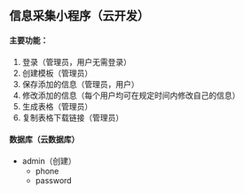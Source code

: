 ## 信息采集小程序（云开发）

#### 主要功能：

1. 登录（管理员，用户无需登录）
2. 创建模板（管理员）
3. 保存添加的信息（管理员，用户）
4. 修改添加的信息（每个用户均可在规定时间内修改自己的信息）
5. 生成表格（管理员）
6. 复制表格下载链接（管理员）
#### 数据库（云数据库）
- admin（创建）
    - phone
    - password
